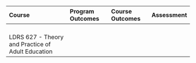 | Course | Program Outcomes | Course Outcomes | Assessment |
| :--- | :--- | :--- | :--- |
|  |  |  |  |
|  |  |  |  |
|  |  |  |  |
|  |  |  |  |
| LDRS 627 - Theory and Practice of Adult Education |  |  |  |

#### 

